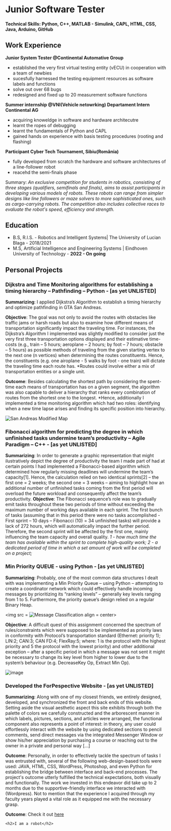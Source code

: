 # Junior Software Tester 
#### Technical Skills: Python, C++, MATLAB - Simulink, CAPL, HTML, CSS, Java, Arduino, GitHub
## Work Experience
**Junior System Tester @Continental Automative Group**
- established the very first virtual testing entity (vECU) in cooperation with a team of newbies
- sucesfully harnessed the testing equipment resources as software labels and functions
- solve out over 68 bugs
- redesigned and fixed up to 20 measurement software functions
  
**Summer internship  @VNI(Vehicle netowrking) Departament Intern Continental AG**
- acquiring knoweldge in software and hardware architecutre
- learnt the ropes of debugging
- learnt the fundamentals of Python and CAPL
- gained hands on experience with basis testing procedures (rooting and flashing)

**Participant Cyber Tech Tournament, Sibiu(România)**
- fully developed from scratch the hardware and software architectures of a line-follower robot
- reacehd the semi-finals phase

Summary: *An exclusive competition for students in robotics, consisting of three stages (qualifiers, semifinals and
finals), aims to assist participants in developing various models of robots. These robots can range from simpler designs
like line followers or maze solvers to more sophisticated ones, such as cargo-carrying robots. The competition also
includes collective races to evaluate the robot's speed, efficiency and strength.*

## Education
- B.S, R.I.S. - Robotics and Intelligent Systems| The University of Lucian Blaga - 2018/2021
- M.S, Artificial Intelligence and Engineering Systems  | Eindhoven University of Technology - **2022 - On going**


## Personal Projects 
### Dijkstra and Time Monitoring algorithms for establishing a timing hierarchy – Pathfinding – Python - [as yet UNLISTED]

**Summarizing**:
I applied Dijkstra’s Algorithm to establish a timing hierarchy and optimize pathfinding in GTA San Andreas. 

**Objective**:
The goal was not only to avoid the routes with obstacles like traffic jams or harsh roads but also to
examine how different means of transportation significantly impact the traveling time. For 
instances, the Dijkstra’s Algorithm I implemented was slightly modified to consider just the very first three transportation options displayed and their estimative time-costs (e.g.,
train – 5 hours; aeroplane – 2 hours; by foot – 7 hours; obstacle – 5 hours) as possible methods of
traveling from the given starting vertex to the next one (n vertices) when determining the routes constituents. Hence, the constituents (e.g. one airoplane - 5 walks by foot - one train) will dictate the traveling time each route has.
*Routes could involve either a mix of transportation entities or a single unit.

**Outcome**:
Besides calculating the shortest path by considering the spent-time each means of transportation has on a given segment, the algorithm was also capable to deliver a hierarchy that ranks every combination of
routes from the shortest one to the longest.
*Hence, additionally I implemented a time monitoring algorithm which had two roles: identifying when a new time lapse arises and finding its specific position into
hierarchy.

![San Andreas Modified Map](https://github.com/Anonim9999/cristian-stefan-portofoio.github.io/assets/117277435/a73298ce-c58e-4f54-a124-60d9b9184554)

### Fibonacci algorithm for predicting the degree in which unfinished tasks undermine team’s productivity – Agile Paradigm – C++ - [as yet UNLISTED]

**Summarizing**:
In order to generate a graphic representation that might ilustratively depict the degree of productivity the team I made part of had at certain points 
I had implemented a Fibonacci-based algorithm which determined how regularly missing deadlines will undermine the team’s
capacity[1]. 
Hence, the calculation relied on two identical sprints[2] – the first one = 2 weeks; the second one
= 3 weeks – aiming to highlight how an additional number of unfinished tasks coming from the first period
will overload the future workload and consequently affect the team’s productivity. 
**Objective**:
The Fibonacci sequence’s role was to gradually emit tasks throughout these two periods of time without exceeding the
maximum number of working days available in each sprint. The first bunch of tasks (assuming that in this period
there were no tasks accomplished - First sprint – 10 days – Fibonacci (10) = 34 unfinished tasks) will
provide a lack of 272 hours, which will automatically impact the further period. Therefore, the second
sprint will be affected by the first one, mainly influencing the team capacity and overall quality.
*1 - how much time the team has available within the sprint to complete high-quality work;* 
*2 - a dedicated period of time in which a set amount of work will be
completed on a project;*

### Min Priority QUEUE - using Python - [as yet UNLISTED]

**Summarizing**:
Probably, one of the most common data structures I dealt with was implementing a Min Priority
Queue – using Python – attempting to create a coordinator network which could effectively
handle incoming messages by prioritizing its “ranking levels” – generally key levels ranging from 1 to 5.
Furthermore, the priority queue’s design relied on a regular Binary Heap. 

<img src = ![Message Classification](https://github.com/Anonim9999/cristian-stefan-portofoio.github.io/assets/117277435/e6a54cb4-8dc3-4ea6-9bfa-3ab2bd2e40fa) align = center>


**Objective**:
A difficult quest of this assignment concerned the spectrum of rules/constraints which were supposed to be
implemented as priority laws in conformity with Protocol’s transportation standard (Ethernet:
priority 1); LIN:2; CAN:3; CAN FD:4; FlexRay:5; where: 1 is the protocol with the highest priority
and 5 the protocol with the lowest priority) and other additional exception – after a specific period
in which a message was not sent it might be necessary to change its key level from higher to
lower due to the system’s behaviour (e.g. DecreaseKey Op, Extract Min Op).

![image](https://github.com/Anonim9999/cristian-stefan-portofoio.github.io/assets/117277435/9a432c72-4eeb-4d1c-95c6-8a6a199f7415)

### Developed the ForPespective Website - [as yet UNLISTED]

**Summarizing**:
Along with one of my closest friends, we entirely designed, developed, and synchronized the front and back ends of this website. Setting aside the visual aesthetic aspect this site exhibits through both the palette of colors we carefully constructed and the arborescent manner in which labels, pictures, sections, and articles were arranged, the functional component also represents a point of interest: in theory, any user could effortlessly interact with the website by using dedicated sections to pencil comments, send direct messages via the integrated Messenger Window or show his/her appreciation by purchasing a course or reaching out to the owner in a private and personal way [...]

**Outcome**:
Personally, in order to effectively tackle the spectrum of tasks I was entrusted with, several of the following web-design-based tools were used: JAVA, HTML, CSS, WordPress, Photoshop, and even Python for establishing the bridge between interface and back-end processes. The project's outcome utterly fulfilled the technical expectations, both visually and functionally. The work we invested in this endeavor did take up to 2 months due to the supportive-friendly interface we interacted with (Wordpress). Not to mention that the experience I acquired through my faculty years played a vital role as it equipped me with the necessary grasp. 

**Outcome**:
Check it out [here](https://forperspective.ro/)

    <h2>I am a robot</h2>
